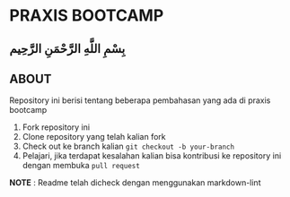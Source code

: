 # PRAXIS BOOTCAMP

## بِسْمِ اللَّهِ الرَّحْمَنِ الرَّحِيم  

## ABOUT

Repository ini berisi tentang beberapa pembahasan yang ada di praxis bootcamp

1. Fork repository ini
2. Clone repository yang telah kalian fork
3. Check out ke branch kalian `git checkout -b your-branch`
4. Pelajari, jika terdapat kesalahan kalian bisa kontribusi ke repository ini dengan membuka `pull request`

__NOTE__ : Readme telah dicheck dengan menggunakan markdown-lint
